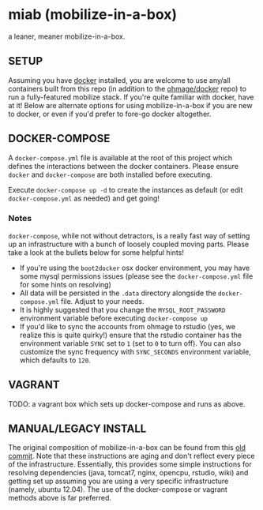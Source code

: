# miab (mobilize-in-a-box)
a leaner, meaner mobilize-in-a-box.

## SETUP
Assuming you have [docker](https://www.docker.com/) installed, you are welcome to use any/all containers built from this repo (in addition to the [ohmage/docker](https://github.com/ohmage/docker) repo) to run a fully-featured mobilize stack. If you're quite familiar with docker, have at it! Below are alternate options for using mobilize-in-a-box if you are new to docker, or even if you'd prefer to fore-go docker altogether. 

## DOCKER-COMPOSE
A `docker-compose.yml` file is available at the root of this project which defines the interactions between the docker containers.  Please ensure `docker` and `docker-compose` are both installed before executing.

Execute `docker-compose up -d` to create the instances as default (or edit `docker-compose.yml` as needed) and get going!

### Notes
`docker-compose`, while not without detractors, is a really fast way of setting up an infrastructure with a bunch of loosely coupled moving parts.  Please take a look at the bullets below for some helpful hints!

  * If you're using the `boot2docker` osx docker environment, you may have some mysql permissions issues (please see the `docker-compose.yml` file for some hints on resolving)
  * All data will be persisted in the `.data` directory alongside the `docker-compose.yml` file. Adjust to your needs.
  * It is highly suggested that you change the `MYSQL_ROOT_PASSWORD` environment variable before executing `docker-compose up`
  * If you'd like to sync the accounts from ohmage to rstudio (yes, we realize this is quite quirky!) ensure that the rstudio container has the environment variable `SYNC` set to `1` (set to `0` to turn off).  You can also customize the sync frequency with `SYNC_SECONDS` environment variable, which defaults to `120`.

## VAGRANT
TODO: a vagrant box which sets up docker-compose and runs as above. 


## MANUAL/LEGACY INSTALL
The original composition of mobilize-in-a-box can be found from this [old commit](https://github.com/mobilizingcs-ops/mobilize-in-a-box/tree/fbb8eb18cf3f54c06e9c01298c82b8962bd69f7a#manual). Note that these instructions are aging and don't reflect every piece of the infrastructure. Essentially, this provides some simple instructions for resolving dependencies (java, tomcat7, nginx, opencpu, rstudio, wiki) and getting set up assuming you are using a very specific infrastructure (namely, ubuntu 12.04). The use of the docker-compose or vagrant methods above is far preferred.